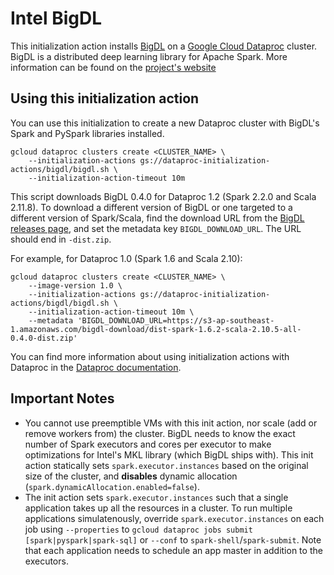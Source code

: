 # Intel BigDL

This initialization action installs [BigDL](https://github.com/intel-analytics/BigDL)
on a [Google Cloud Dataproc](https://cloud.google.com/dataproc) cluster.
BigDL is a distributed deep learning library for Apache Spark. More information can be found on the
[project's website](https://bigdl-project.github.io/)

## Using this initialization action
You can use this initialization to create a new Dataproc cluster with BigDL's Spark and PySpark libraries installed.

```
gcloud dataproc clusters create <CLUSTER_NAME> \
    --initialization-actions gs://dataproc-initialization-actions/bigdl/bigdl.sh \
    --initialization-action-timeout 10m
```

This script downloads BigDL 0.4.0 for Dataproc 1.2 (Spark 2.2.0 and Scala 2.11.8). To download a different version of BigDL or one targeted to a different version of Spark/Scala, find the download URL from the [BigDL releases page](https://bigdl-project.github.io/master/#release-download), and set the metadata key `BIGDL_DOWNLOAD_URL`. The URL should end in `-dist.zip`.

For example, for Dataproc 1.0 (Spark 1.6 and Scala 2.10):

```
gcloud dataproc clusters create <CLUSTER_NAME> \
    --image-version 1.0 \
    --initialization-actions gs://dataproc-initialization-actions/bigdl/bigdl.sh \
    --initialization-action-timeout 10m \
    --metadata 'BIGDL_DOWNLOAD_URL=https://s3-ap-southeast-1.amazonaws.com/bigdl-download/dist-spark-1.6.2-scala-2.10.5-all-0.4.0-dist.zip'
```

You can find more information about using initialization actions with Dataproc in the [Dataproc documentation](https://cloud.google.com/dataproc/init-actions).

## Important Notes

* You cannot use preemptible VMs with this init action, nor scale (add or remove workers from) the cluster. BigDL needs to know the exact number of Spark executors and cores per executor to make optimizations for Intel's MKL library (which BigDL ships with). This init action statically sets `spark.executor.instances` based on the original size of the cluster, and **disables** dynamic allocation (`spark.dynamicAllocation.enabled=false`).
* The init action sets `spark.executor.instances` such that a single application takes up all the resources in a cluster. To run multiple applications simulatenously, override `spark.executor.instances` on each job using `--properties` to `gcloud dataproc jobs submit [spark|pyspark|spark-sql]` or `--conf` to `spark-shell`/`spark-submit`. Note that each application needs to schedule an app master in addition to the executors.
